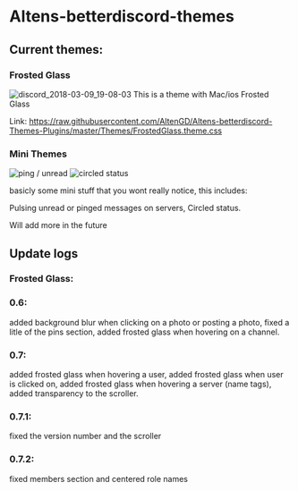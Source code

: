 # Altens-betterdiscord-themes

## Current themes:

### Frosted Glass
![discord_2018-03-09_19-08-03](https://user-images.githubusercontent.com/35349837/37235545-768c5a86-23cd-11e8-91ff-b45200a47c78.png)
This is a theme with Mac/ios Frosted Glass

Link: https://raw.githubusercontent.com/AltenGD/Altens-betterdiscord-Themes-Plugins/master/Themes/FrostedGlass.theme.css

### Mini Themes
![ping / unread](https://cdn.discordapp.com/attachments/415884845739278336/435984780685869077/2018-04-17_22-07-23.gif)
![circled status](https://i.imgur.com/S45SPgl.png)

basicly some mini stuff that you wont really notice, this includes:

Pulsing unread or pinged messages on servers,
Circled status.

Will add more in the future
## Update logs
### Frosted Glass:
### 0.6: 
added background blur when clicking on a photo or posting a photo, fixed a litle of the pins section, added frosted glass when hovering on a channel.

### 0.7: 
added frosted glass when hovering a user, added frosted glass when user is clicked on, added frosted glass when hovering a server (name tags), added transparency to the scroller.

### 0.7.1:
fixed the version number and the scroller

### 0.7.2:
fixed members section and centered role names
